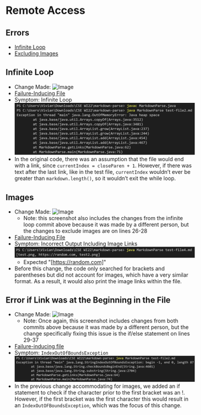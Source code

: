 # Remote Access
## Errors
* [Infinite Loop](#infinite-loop)
* [Excluding Images](#excluding-images)

## Infinite Loop
* Change Made:
![Image](https://media.discordapp.net/attachments/487122748162834432/936424948254261258/unknown.png?width=2880&height=1151)
* [Failure-Inducing File](https://github.com/agurel33/markdown-parse/blob/main/test-file2.md)
* Symptom: Infinite Loop
![Image](lr2im\ss1.png)
* In the original code, there was an assumption that the file would end with a link, since `currentIndex = closeParen + 1`. However, if there was text after the last link, like in the test file, `currentIndex` wouldn’t ever be greater than `markdown.length()`, so it wouldn’t exit the while loop.

## Images
* Change Made: 
![Image](https://media.discordapp.net/attachments/487122748162834432/936428608413634610/unknown.png?width=2880&height=1141)
    * Note: this screenshot also includes the changes from the infinite loop commit above because it was made by a different person, but the changes to exclude images are on lines 26-28
* [Failure-Inducing File](https://github.com/ericwpei/markdown-parse/blob/main/test-file4.md)
* Symptom: Incorrect Output Including Image Links
![Image](lr2im\ss2.png)
    * Expected "[https://random.com]"
* Before this change, the code only searched for brackets and parentheses but did not account for images, which have a very similar format. As a result, it would also print the image links within the file.

## Error if Link was at the Beginning in the File
* Change Made:
![Image](https://media.discordapp.net/attachments/487122748162834432/936435944704335872/unknown.png?width=2730&height=1496)
     * Note: Once again, this screenshot includes changes from both commits above because it was made by a different person, but the change specifically fixing this issue is the if/else statement on lines 29-37
* [Failure-inducing file](https://github.com/VivianKwan1/markdown-parse/blob/main/test-file2.md)
* Symptom: `IndexOutOfBoundsException`
![Image](lr2im\ss3.png)
* In the previous change accommodating for images, we added an if statement to check if the character prior to the first bracket was an !. However, if the first bracket was the first character this would result in an `IndexOutOFBoundsException`, which was the focus of this change.